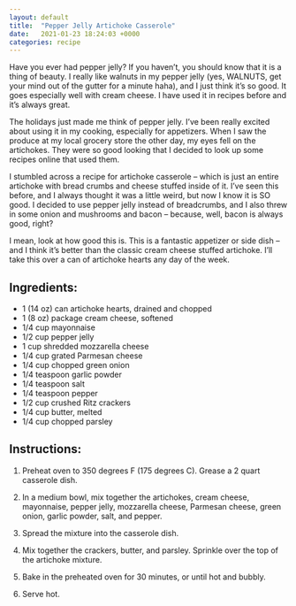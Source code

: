 ```yaml
---
layout: default
title:  "Pepper Jelly Artichoke Casserole"
date:   2021-01-23 18:24:03 +0000
categories: recipe
---
```

Have you ever had pepper jelly? If you haven’t, you should know that it is a thing of beauty. I really like walnuts in my pepper jelly (yes, WALNUTS, get your mind out of the gutter for a minute haha), and I just think it’s so good. It goes especially well with cream cheese. I have used it in recipes before and it’s always great.

The holidays just made me think of pepper jelly. I’ve been really excited about using it in my cooking, especially for appetizers. When I saw the produce at my local grocery store the other day, my eyes fell on the artichokes. They were so good looking that I decided to look up some recipes online that used them.

I stumbled across a recipe for artichoke casserole – which is just an entire artichoke with bread crumbs and cheese stuffed inside of it. I’ve seen this before, and I always thought it was a little weird, but now I know it is SO good. I decided to use pepper jelly instead of breadcrumbs, and I also threw in some onion and mushrooms and bacon – because, well, bacon is always good, right?

I mean, look at how good this is. This is a fantastic appetizer or side dish – and I think it’s better than the classic cream cheese stuffed artichoke. I’ll take this over a can of artichoke hearts any day of the week.


## Ingredients:

- 1 (14 oz) can artichoke hearts, drained and chopped
- 1 (8 oz) package cream cheese, softened
- 1/4 cup mayonnaise
- 1/2 cup pepper jelly
- 1 cup shredded mozzarella cheese
- 1/4 cup grated Parmesan cheese
- 1/4 cup chopped green onion
- 1/4 teaspoon garlic powder
- 1/4 teaspoon salt
- 1/4 teaspoon pepper
- 1/2 cup crushed Ritz crackers
- 1/4 cup butter, melted
- 1/4 cup chopped parsley


## Instructions:

1. Preheat oven to 350 degrees F (175 degrees C). Grease a 2 quart casserole dish.

2. In a medium bowl, mix together the artichokes, cream cheese, mayonnaise, pepper jelly, mozzarella cheese, Parmesan cheese, green onion, garlic powder, salt, and pepper.

3. Spread the mixture into the casserole dish.

4. Mix together the crackers, butter, and parsley. Sprinkle over the top of the artichoke mixture.

5. Bake in the preheated oven for 30 minutes, or until hot and bubbly.

6. Serve hot.

